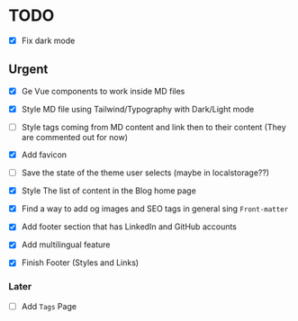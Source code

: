 
# TODO
- [x] Fix dark mode

## Urgent

- [x] Ge Vue components to work inside MD files
- [x] Style MD file using Tailwind/Typography with Dark/Light mode
- [ ] Style tags coming from MD content and link then to their content (They are commented out for now)
- [x] Add favicon
- [ ] Save the state of the theme user selects (maybe in localstorage??)
- [x] Style The list of content in the Blog home page
- [x] Find a way to add og images and SEO tags in general sing ```Front-matter```
- [x] Add footer section that has LinkedIn and GitHub accounts
- [x] Add multilingual feature
- [x] Finish Footer (Styles and Links)


### Later

- [ ] Add ```Tags``` Page
 